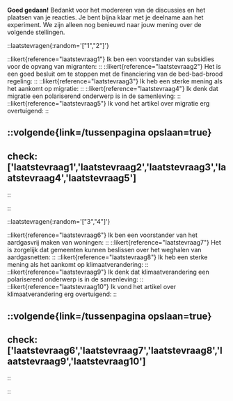 **Goed gedaan!** Bedankt voor het modereren van de discussies en het plaatsen van je reacties.
Je bent bijna klaar met je deelname aan het experiment. We zijn alleen nog benieuwd naar jouw mening over de volgende stellingen.

::laatstevragen{:random='["1","2"]'}

::likert{reference="laatstevraag1"}
Ik ben een voorstander van subsidies voor de opvang van migranten:
::
::likert{reference="laatstevraag2"}
Het is een goed besluit om te stoppen met de financiering van de bed-bad-brood regeling:
::
::likert{reference="laatstevraag3"}
Ik heb een sterke mening als het aankomt op migratie:
::
::likert{reference="laatstevraag4"}
Ik denk dat migratie een polariserend onderwerp is in de samenleving:
::
::likert{reference="laatstevraag5"}
Ik vond het artikel over migratie erg overtuigend:
::

::volgende{link=/tussenpagina opslaan=true}
---
check: ['laatstevraag1','laatstevraag2','laatstevraag3','laatstevraag4','laatstevraag5']
---
::

::

::laatstevragen{:random='["3","4"]'}

::likert{reference="laatstevraag6"}
Ik ben een voorstander van het aardgasvrij maken van woningen:
::
::likert{reference="laatstevraag7"}
Het is zorgelijk dat gemeenten kunnen beslissen over het weghalen van aardgasnetten:
::
::likert{reference="laatstevraag8"}
Ik heb een sterke mening als het aankomt op klimaatverandering:
::
::likert{reference="laatstevraag9"}
Ik denk dat klimaatverandering een polariserend onderwerp is in de samenleving: 
::
::likert{reference="laatstevraag10"}
Ik vond het artikel over klimaatverandering erg overtuigend:
::

::volgende{link=/tussenpagina opslaan=true}
---
check: ['laatstevraag6','laatstevraag7','laatstevraag8','laatstevraag9','laatstevraag10']
---
::

::